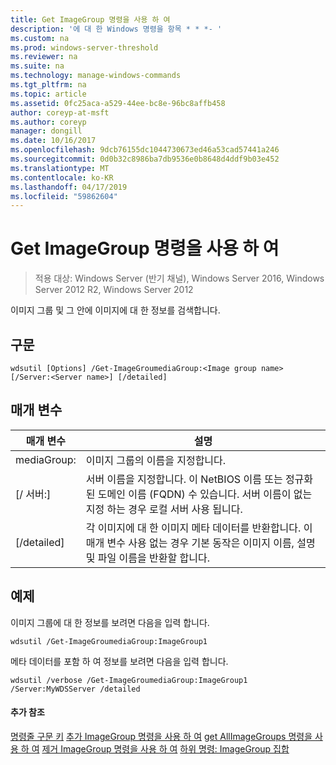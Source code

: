 ```yaml
---
title: Get ImageGroup 명령을 사용 하 여
description: '에 대 한 Windows 명령을 항목 * * *- '
ms.custom: na
ms.prod: windows-server-threshold
ms.reviewer: na
ms.suite: na
ms.technology: manage-windows-commands
ms.tgt_pltfrm: na
ms.topic: article
ms.assetid: 0fc25aca-a529-44ee-bc8e-96bc8affb458
author: coreyp-at-msft
ms.author: coreyp
manager: dongill
ms.date: 10/16/2017
ms.openlocfilehash: 9dcb76155dc1044730673ed46a53cad57441a246
ms.sourcegitcommit: 0d0b32c8986ba7db9536e0b8648d4ddf9b03e452
ms.translationtype: MT
ms.contentlocale: ko-KR
ms.lasthandoff: 04/17/2019
ms.locfileid: "59862604"
---
```

# <a name="using-the-get-imagegroup-command"></a>Get ImageGroup 명령을 사용 하 여

>적용 대상: Windows Server (반기 채널), Windows Server 2016, Windows Server 2012 R2, Windows Server 2012

이미지 그룹 및 그 안에 이미지에 대 한 정보를 검색합니다.
## <a name="syntax"></a>구문
```
wdsutil [Options] /Get-ImageGroumediaGroup:<Image group name> [/Server:<Server name>] [/detailed]
```
## <a name="parameters"></a>매개 변수
|매개 변수|설명|
|-------|--------|
mediaGroup:<Image group name>|이미지 그룹의 이름을 지정합니다.|
|[/ 서버:<Server name>]|서버 이름을 지정합니다. 이 NetBIOS 이름 또는 정규화 된 도메인 이름 (FQDN) 수 있습니다. 서버 이름이 없는 지정 하는 경우 로컬 서버 사용 됩니다.|
|[/detailed]|각 이미지에 대 한 이미지 메타 데이터를 반환합니다. 이 매개 변수 사용 없는 경우 기본 동작은 이미지 이름, 설명 및 파일 이름을 반환할 합니다.|
## <a name="BKMK_examples"></a>예제
이미지 그룹에 대 한 정보를 보려면 다음을 입력 합니다.
```
wdsutil /Get-ImageGroumediaGroup:ImageGroup1
```
메타 데이터를 포함 하 여 정보를 보려면 다음을 입력 합니다.
```
wdsutil /verbose /Get-ImageGroumediaGroup:ImageGroup1 /Server:MyWDSServer /detailed
```
#### <a name="additional-references"></a>추가 참조
[명령줄 구문 키](command-line-syntax-key.md)
[추가 ImageGroup 명령을 사용 하 여](using-the-add-imagegroup-command.md)
[get AllImageGroups 명령을 사용 하 여](using-the-get-allimagegroups-command.md)
[제거 ImageGroup 명령을 사용 하 여](using-the-remove-imagegroup-command.md)
[하위 명령: ImageGroup 집합](subcommand-set-imagegroup.md)
